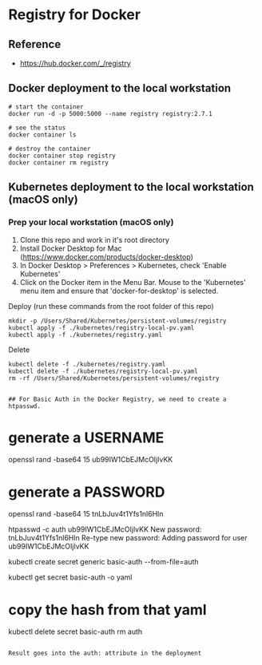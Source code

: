 # Registry for Docker

## Reference
- https://hub.docker.com/_/registry

## Docker deployment to the local workstation

~~~
# start the container
docker run -d -p 5000:5000 --name registry registry:2.7.1

# see the status
docker container ls

# destroy the container
docker container stop registry
docker container rm registry
~~~


## Kubernetes deployment to the local workstation (macOS only)

### Prep your local workstation (macOS only)
1. Clone this repo and work in it's root directory
1. Install Docker Desktop for Mac (https://www.docker.com/products/docker-desktop)
1. In Docker Desktop > Preferences > Kubernetes, check 'Enable Kubernetes'
1. Click on the Docker item in the Menu Bar. Mouse to the 'Kubernetes' menu item and ensure that 'docker-for-desktop' is selected.

Deploy (run these commands from the root folder of this repo)
~~~
mkdir -p /Users/Shared/Kubernetes/persistent-volumes/registry
kubectl apply -f ./kubernetes/registry-local-pv.yaml
kubectl apply -f ./kubernetes/registry.yaml
~~~

Delete
~~~
kubectl delete -f ./kubernetes/registry.yaml
kubectl delete -f ./kubernetes/registry-local-pv.yaml
rm -rf /Users/Shared/Kubernetes/persistent-volumes/registry


## For Basic Auth in the Docker Registry, we need to create a htpasswd. 
~~~
# generate a USERNAME
openssl rand -base64 15
ub99IW1CbEJMcOIjlvKK

# generate a PASSWORD	
openssl rand -base64 15
tnLbJuv4t1Yfs1nl6Hln

htpasswd -c auth ub99IW1CbEJMcOIjlvKK
New password: tnLbJuv4t1Yfs1nl6Hln
Re-type new password:
Adding password for user ub99IW1CbEJMcOIjlvKK

kubectl create secret generic basic-auth --from-file=auth

kubectl get secret basic-auth -o yaml

# copy the hash from that yaml

kubectl delete secret basic-auth
rm auth
~~~

Result goes into the auth: attribute in the deployment